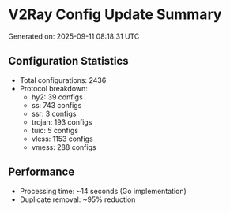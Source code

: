 # V2Ray Config Update Summary
Generated on: 2025-09-11 08:18:31 UTC

## Configuration Statistics
- Total configurations: 2436
- Protocol breakdown:
  - hy2: 39 configs
  - ss: 743 configs
  - ssr: 3 configs
  - trojan: 193 configs
  - tuic: 5 configs
  - vless: 1153 configs
  - vmess: 288 configs

## Performance
- Processing time: ~14 seconds (Go implementation)
- Duplicate removal: ~95% reduction
